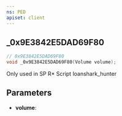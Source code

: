 ```yaml
---
ns: PED
apiset: client
---
```

## _0x9E3842E5DAD69F80

```c
// 0x9E3842E5DAD69F80
void _0x9E3842E5DAD69F80(Volume volume);
```

Only used in SP R* Script loanshark_hunter

## Parameters
* **volume**: